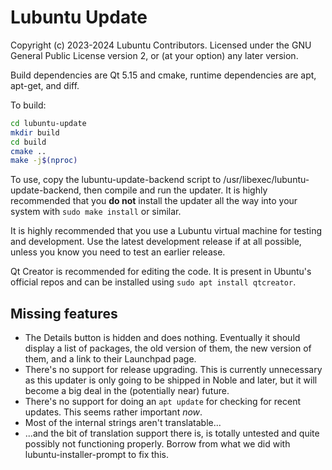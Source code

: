 # Lubuntu Update

Copyright (c) 2023-2024 Lubuntu Contributors. Licensed under the GNU General Public License version 2, or (at your option) any later version.

Build dependencies are Qt 5.15 and cmake, runtime dependencies are apt, apt-get, and diff.

To build:

```bash
cd lubuntu-update
mkdir build
cd build
cmake ..
make -j$(nproc)
```

To use, copy the lubuntu-update-backend script to /usr/libexec/lubuntu-update-backend, then compile and run the updater. It is highly recommended that you **do not** install the updater all the way into your system with `sudo make install` or similar.

It is highly recommended that you use a Lubuntu virtual machine for testing and development. Use the latest development release if at all possible, unless you know you need to test an earlier release.

Qt Creator is recommended for editing the code. It is present in Ubuntu's official repos and can be installed using `sudo apt install qtcreator`.

## Missing features

* The Details button is hidden and does nothing. Eventually it should display a list of packages, the old version of them, the new version of them, and a link to their Launchpad page.
* There's no support for release upgrading. This is currently unnecessary as this updater is only going to be shipped in Noble and later, but it will become a big deal in the (potentially near) future.
* There's no support for doing an `apt update` for checking for recent updates. This seems rather important *now*.
* Most of the internal strings aren't translatable...
* ...and the bit of translation support there is, is totally untested and quite possibly not functioning properly. Borrow from what we did with lubuntu-installer-prompt to fix this.
